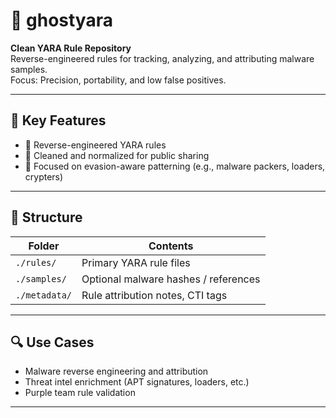 # 👻 ghostyara

**Clean YARA Rule Repository**  
Reverse-engineered rules for tracking, analyzing, and attributing malware samples.  
Focus: Precision, portability, and low false positives.

---

## 🎯 Key Features

- 🔬 Reverse-engineered YARA rules
- 🧼 Cleaned and normalized for public sharing
- 🧠 Focused on evasion-aware patterning (e.g., malware packers, loaders, crypters)

---

## 📁 Structure

| Folder        | Contents                             |
|---------------|--------------------------------------|
| `./rules/`    | Primary YARA rule files              |
| `./samples/`  | Optional malware hashes / references |
| `./metadata/` | Rule attribution notes, CTI tags     |

---

## 🔍 Use Cases

- Malware reverse engineering and attribution
- Threat intel enrichment (APT signatures, loaders, etc.)
- Purple team rule validation

---
